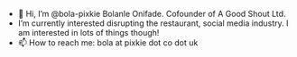 - 👋 Hi, I’m @bola-pixkie Bolanle Onifade. Cofounder of A Good Shout Ltd. 
- I’m currently interested disrupting the restaurant, social media industry. I am interested in lots of things though!
- 📫 How to reach me: bola at pixkie dot co dot uk

<!---
bola-pixkie/bola-pixkie is a ✨ special ✨ repository because its `README.md` (this file) appears on your GitHub profile.
You can click the Preview link to take a look at your changes.
--->
